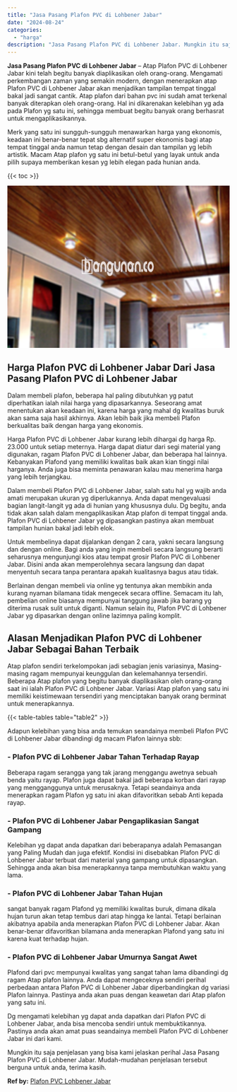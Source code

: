 ```yaml
---
title: "Jasa Pasang Plafon PVC di Lohbener Jabar"
date: "2024-08-24"
categories: 
  - "harga"
description: "Jasa Pasang Plafon PVC di Lohbener Jabar. Mungkin itu saja penjelasan yang bisa kami jelaskan perihal Jasa Pasang Plafon PVC di Lohbener Jabar. Mudah-mudahan..."
---
```


**Jasa Pasang Plafon PVC di Lohbener Jabar** – Atap Plafon PVC di Lohbener Jabar kini telah begitu banyak diaplikasikan oleh orang-orang. Mengamati perkembangan zaman yang semakin modern, dengan menerapkan atap Plafon PVC di Lohbener Jabar akan menjadikan tampilan tempat tinggal bakal jadi sangat cantik. Atap plafon dari bahan pvc ini sudah amat terkenal banyak diterapkan oleh orang-orang. Hal ini dikarenakan kelebihan yg ada pada Plafon yg satu ini, sehingga membuat begitu banyak orang berhasrat untuk mengaplikasikannya.

Merk yang satu ini sungguh-sungguh menawarkan harga yang ekonomis, keadaan ini benar-benar tepat sbg alternatif super ekonomis bagi atap tempat tinggal anda namun tetap dengan desain dan tampilan yg lebih artistik. Macam Atap plafon yg satu ini betul-betul yang layak untuk anda pilih supaya memberikan kesan yg lebih elegan pada hunian anda.

{{< toc >}}

![Jasa Pasang Plafon PVC di Lohbener Jabar](/images/flafond-pvc-murah18.png)

## Harga Plafon PVC di Lohbener Jabar Dari Jasa Pasang Plafon PVC di Lohbener Jabar

Dalam membeli plafon, beberapa hal paling dibutuhkan yg patut diperhatikan ialah nilai harga yang dipasarkannya. Seseorang amat menentukan akan keadaan ini, karena harga yang mahal dg kwalitas buruk akan sama saja hasil akhirnya. Akan lebih baik jika membeli Plafon berkualitas baik dengan harga yang ekonomis.

Harga Plafon PVC di Lohbener Jabar kurang lebih dihargai dg harga Rp. 23.000 untuk setiap meternya. Harga dapat diatur dari segi material yang digunakan, ragam Plafon PVC di Lohbener Jabar, dan beberapa hal lainnya. Kebanyakan Plafond yang memiliki kwalitas baik akan kian tinggi nilai harganya. Anda juga bisa meminta penawaran kalau mau menerima harga yang lebih terjangkau.

Dalam membeli Plafon PVC di Lohbener Jabar, salah satu hal yg wajib anda amati merupakan ukuran yg diperlukannya. Anda dapat mengevaluasi bagian langit-langit yg ada di hunian yang khususnya dulu. Dg begitu, anda tidak akan salah dalam mengaplikasikan Atap plafon di tempat tinggal anda. Plafon PVC di Lohbener Jabar yg dipasangkan pastinya akan membuat tampilan hunian bakal jadi lebih elok.

Untuk membelinya dapat dijalankan dengan 2 cara, yakni secara langsung dan dengan online. Bagi anda yang ingin membeli secara langsung berarti seharusnya mengunjungi kios atau tempat grosir Plafon PVC di Lohbener Jabar. Disini anda akan memperolehnya secara langsung dan dapat menyentuh secara tanpa perantara apakah kualitasnya bagus atau tidak.

Berlainan dengan membeli via online yg tentunya akan membikin anda kurang nyaman bilamana tidak mengecek secara offline. Semacam itu lah, pembelian online biasanya mempunyai tanggung jawab jika barang yg diterima rusak sulit untuk diganti. Namun selain itu, Plafon PVC di Lohbener Jabar yg dipasarkan dengan online lazimnya paling komplit.

## Alasan Menjadikan Plafon PVC di Lohbener Jabar Sebagai Bahan Terbaik

Atap plafon sendiri terkelompokan jadi sebagian jenis variasinya, Masing-masing ragam mempunyai keunggulan dan kelemahannya tersendiri. Beberapa Atap plafon yang begitu banyak diaplikasikan oleh orang-orang saat ini ialah Plafon PVC di Lohbener Jabar. Variasi Atap plafon yang satu ini memiliki keistimewaan tersendiri yang menciptakan banyak orang berminat untuk menerapkannya.

{{< table-tables table="table2" >}}

Adapun kelebihan yang bisa anda temukan seandainya membeli Plafon PVC di Lohbener Jabar dibandingi dg macam Plafon lainnya sbb:

### \- Plafon PVC di Lohbener Jabar Tahan Terhadap Rayap

Beberapa ragam serangga yang tak jarang menggangu awetnya sebuah benda yaitu rayap. Plafon juga dapat bakal jadi beberapa korban dari rayap yang mengganggunya untuk merusaknya. Tetapi seandainya anda menerapkan ragam Plafon yg satu ini akan difavoritkan sebab Anti kepada rayap.

### \- Plafon PVC di Lohbener Jabar Pengaplikasian Sangat Gampang

Kelebihan yg dapat anda dapatkan dari beberapanya adalah Pemasangan yang Paling Mudah dan juga efektif. Kondisi ini disebabkan Plafon PVC di Lohbener Jabar terbuat dari material yang gampang untuk dipasangkan. Sehingga anda akan bisa menerapkannya tanpa membutuhkan waktu yang lama.

### \- Plafon PVC di Lohbener Jabar Tahan Hujan

sangat banyak ragam Plafond yg memiliki kwalitas buruk, dimana dikala hujan turun akan tetap tembus dari atap hingga ke lantai. Tetapi berlainan akibatnya apabila anda menerapkan Plafon PVC di Lohbener Jabar. Akan benar-benar difavoritkan bilamana anda menerapkan Plafond yang satu ini karena kuat terhadap hujan.

### \- Plafon PVC di Lohbener Jabar Umurnya Sangat Awet

Plafond dari pvc mempunyai kwalitas yang sangat tahan lama dibandingi dg ragam Atap plafon lainnya. Anda dapat mengeceknya sendiri perihal perbedaan antara Plafon PVC di Lohbener Jabar diperbandingkan dg variasi Plafon lainnya. Pastinya anda akan puas dengan keawetan dari Atap plafon yang satu ini.

Dg mengamati kelebihan yg dapat anda dapatkan dari Plafon PVC di Lohbener Jabar, anda bisa mencoba sendiri untuk membuktikannya. Pastinya anda akan amat puas seandainya membeli Plafon PVC di Lohbener Jabar ini dari kami.

Mungkin itu saja penjelasan yang bisa kami jelaskan perihal Jasa Pasang Plafon PVC di Lohbener Jabar. Mudah-mudahan penjelasan tersebut berguna untuk anda, terima kasih.

**Ref by:** [Plafon PVC Lohbener Jabar](https://id.wikipedia.org/wiki/Plafon)
